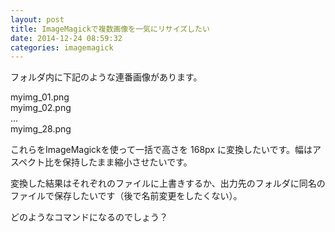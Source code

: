 ```yaml
---
layout: post
title: ImageMagickで複数画像を一気にリサイズしたい
date: 2014-12-24 08:59:32
categories: imagemagick
---
```

<p>フォルダ内に下記のような連番画像があります。</p>

<p>myimg_01.png<br>
myimg_02.png<br>
...<br>
myimg_28.png  </p>

<p>これらをImageMagickを使って一括で高さを 168px に変換したいです。幅はアスペクト比を保持したまま縮小させたいです。</p>

<p>変換した結果はそれぞれのファイルに上書きするか、出力先のフォルダに同名のファイルで保存したいです（後で名前変更をしたくない）。</p>

<p>どのようなコマンドになるのでしょう？</p>
